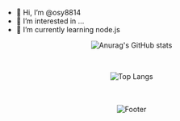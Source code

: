 - 👋 Hi, I’m @osy8814
- 👀 I’m interested in ...
- 🌱 I’m currently learning node.js
<div align="center">

<!---
osy8814/osy8814 is a ✨ special ✨ repository because its `README.md` (this file) appears on your GitHub profile.
You can click the Preview link to take a look at your changes.
--->

![Anurag's GitHub stats](https://github-readme-stats.vercel.app/api?username=osy8814&count_private=true&show_icons=true&theme=tokyonight)

  <br>

  ![Top Langs](https://github-readme-stats.vercel.app/api/top-langs/?username=osy8814&layout=compact&&count_private=true&theme=tokyonight)

<br><br>
![Footer](https://capsule-render.vercel.app/api?type=waving&color=auto&height=100&section=footer)
</div>

